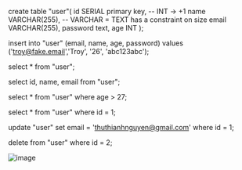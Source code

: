 create table "user"(
	id SERIAL primary key, -- INT -> +1
	name VARCHAR(255), -- VARCHAR = TEXT has a constraint on size
	email VARCHAR(255),
	password text,
	age INT 
);

insert into "user" (email, name, age, password) values ('troy@fake.email','Troy',
'26', 'abc123abc');


select * from "user";

select id, name, email from "user";

select * from "user" where age > 27;

select * from "user" where id = 1;

update "user" set email = 'thuthianhnguyen@gmail.com' where id = 1;


delete from "user" where id = 2;


![image](https://github.com/user-attachments/assets/c9b9186e-7978-4279-9be0-508c37b2d176)


